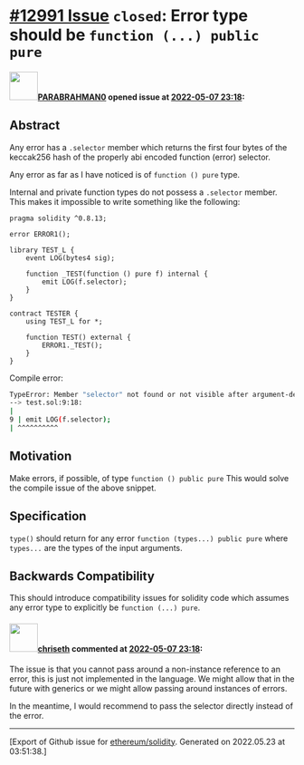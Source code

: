 # [\#12991 Issue](https://github.com/ethereum/solidity/issues/12991) `closed`: Error type should be `function (...) public pure`

#### <img src="https://avatars.githubusercontent.com/u/101440239?u=0223c7c0496e6429abee2309420c602cdb536a73&v=4" width="50">[PARABRAHMAN0](https://github.com/PARABRAHMAN0) opened issue at [2022-05-07 23:18](https://github.com/ethereum/solidity/issues/12991):

<!--## Prerequisites

- First, many thanks for taking part in the community. We really appreciate that.
- We realize there is a lot of data requested here. We ask only that you do your best to provide as much information as possible so we can better help you.
- Support questions are better asked in one of the following locations:
    - [Solidity chat](https://gitter.im/ethereum/solidity)
    - [Stack Overflow](https://ethereum.stackexchange.com/)
- Ensure the issue isn't already reported (check `feature` and `language design` labels).

*Delete the above section and the instructions in the sections below before submitting*
-->

## Abstract

Any error has a `.selector` member which returns the first four bytes of the keccak256 hash of the properly abi encoded function (error) selector. 

Any error as far as I have noticed is of `function () pure` type.

Internal and private function types do not possess a `.selector` member. This makes it impossible to write something like the following:

```solidity
pragma solidity ^0.8.13;

error ERROR1();

library TEST_L {
    event LOG(bytes4 sig);

    function _TEST(function () pure f) internal {
        emit LOG(f.selector);
    }
}

contract TESTER {
    using TEST_L for *;

    function TEST() external {
        ERROR1._TEST();
    }
}
```

Compile error:

```bash
TypeError: Member "selector" not found or not visible after argument-dependent lookup in function () pure.
--> test.sol:9:18:
|
9 | emit LOG(f.selector);
| ^^^^^^^^^^
```
 
## Motivation

Make errors, if possible, of type `function () public pure` This would solve the compile issue of the above snippet.

## Specification

`type()` should return for any error `function (types...) public pure` where `types...` are the types of the input arguments.

## Backwards Compatibility

This should introduce compatibility issues for solidity code which assumes any error type to explicitly be `function (...) pure`.


#### <img src="https://avatars.githubusercontent.com/u/9073706?v=4" width="50">[chriseth](https://github.com/chriseth) commented at [2022-05-07 23:18](https://github.com/ethereum/solidity/issues/12991#issuecomment-1120746790):

The issue is that you cannot pass around a non-instance reference to an error, this is just not implemented in the language. We might allow that in the future with generics or we might allow passing around instances of errors.

In the meantime, I would recommend to pass the selector directly instead of the error.


-------------------------------------------------------------------------------



[Export of Github issue for [ethereum/solidity](https://github.com/ethereum/solidity). Generated on 2022.05.23 at 03:51:38.]
